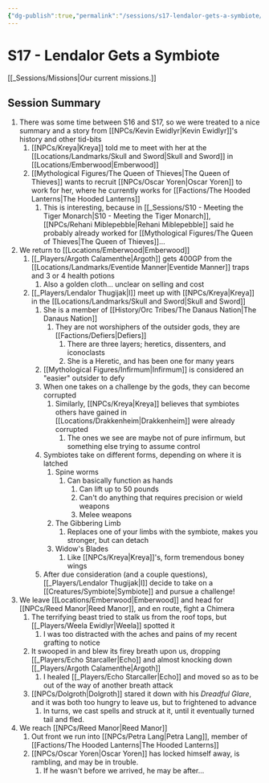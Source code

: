 ```yaml
---
{"dg-publish":true,"permalink":"/sessions/s17-lendalor-gets-a-symbiote/","tags":["gardenEntry"],"noteIcon":""}
---
```



# S17 - Lendalor Gets a Symbiote

[[_Sessions/Missions\|Our current missions.]]

## Session Summary
1. There was some time between S16 and S17, so we were treated to a nice summary and a story from [[NPCs/Kevin Ewidlyr\|Kevin Ewidlyr]]'s history and other tid-bits
	1. [[NPCs/Kreya\|Kreya]] told me to meet with her at the [[Locations/Landmarks/Skull and Sword\|Skull and Sword]] in [[Locations/Emberwood\|Emberwood]]
	2. [[Mythological Figures/The Queen of Thieves\|The Queen of Thieves]] wants to recruit [[NPCs/Oscar Yoren\|Oscar Yoren]] to work for her, where he currently works for [[Factions/The Hooded Lanterns\|The Hooded Lanterns]]
		1. This is interesting, because in [[_Sessions/S10 - Meeting the Tiger Monarch\|S10 - Meeting the Tiger Monarch]], [[NPCs/Rehani Miblepebble\|Rehani Miblepebble]] said he probably already worked for [[Mythological Figures/The Queen of Thieves\|The Queen of Thieves]]...
2. We return to [[Locations/Emberwood\|Emberwood]]
	1. [[_Players/Argoth Calamenthe\|Argoth]] gets 400GP from the [[Locations/Landmarks/Eventide Manner\|Eventide Manner]] traps and 3 or 4 health potions
		1. Also a golden cloth... unclear on selling and cost
	2. [[_Players/Lendalor Thugijak\|I]] meet up with [[NPCs/Kreya\|Kreya]] in the [[Locations/Landmarks/Skull and Sword\|Skull and Sword]]
		1. She is a member of [[History/Orc Tribes/The Danaus Nation\|The Danaus Nation]]
			1. They are not worshiphers of the outsider gods, they are [[Factions/Defiers\|Defiers]]
				1. There are three layers; heretics, dissenters, and iconoclasts
				2. She is a Heretic, and has been one for many years
		2. [[Mythological Figures/Infirmum\|Infirmum]] is considered an "easier" outsider to defy
		3. When one takes on a challenge by the gods, they can become corrupted
			1. Similarly, [[NPCs/Kreya\|Kreya]] believes that symbiotes others have gained in [[Locations/Drakkenheim\|Drakkenheim]] were already corrupted
				1. The ones we see are maybe not of pure infirmum, but something else trying to assume control
		4. Symbiotes take on different forms, depending on where it is latched
			1. Spine worms
				1. Can basically function as hands
					1. Can lift up to 50 pounds
					2. Can't do anything that requires precision or wield weapons
					3. Melee weapons
			2. The Gibbering Limb
				1. Replaces one of your limbs with the symbiote, makes you stronger, but can detach
			3. Widow's Blades
				1. Like [[NPCs/Kreya\|Kreya]]'s, form tremendous boney wings
		5. After due consideration (and a couple questions), [[_Players/Lendalor Thugijak\|I]] decide to take on a [[Creatures/Symbiote\|Symbiote]] and pursue a challenge!
3. We leave [[Locations/Emberwood\|Emberwood]] and head for [[NPCs/Reed Manor\|Reed Manor]], and en route, fight a Chimera
	1. The terrifying beast tried to stalk us from the roof tops, but [[_Players/Weela Ewidlyr\|Weela]] spotted it
		1. I was too distracted with the aches and pains of my recent grafting to notice
	2. It swooped in and blew its firey breath upon us, dropping [[_Players/Echo Starcaller\|Echo]] and almost knocking down [[_Players/Argoth Calamenthe\|Argoth]]
		1. I healed [[_Players/Echo Starcaller\|Echo]] and moved so as to be out of the way of another breath attack
	3. [[NPCs/Dolgroth\|Dolgroth]] stared it down with his *Dreadful Glare*, and it was both too hungry to leave us, but to frightened to advance
		1. In turns, we cast spells and struck at it, until it eventually turned tail and fled. 
4. We reach [[NPCs/Reed Manor\|Reed Manor]]
	1. Out front we run into [[NPCs/Petra Lang\|Petra Lang]], member of [[Factions/The Hooded Lanterns\|The Hooded Lanterns]]
	2. [[NPCs/Oscar Yoren\|Oscar Yoren]] has locked himself away, is rambling, and may be in trouble.
		1. If he wasn't before we arrived, he may be after...